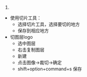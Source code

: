 1. 











- 使用切片工具：
    - 选择切片工具，选择要切的地方
    - 保存到相应地方
- 切图层logo
    - 选中图层
    - 右击复制图层
    - 新建
    - 点击图像→裁切→确定
    - shift+option+command+s 保存





